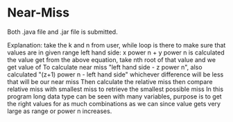 # Near-Miss

Both .java file and .jar file is submitted.

Explanation:
take the k and n from user, while loop is there to make sure that values are in given range
left hand side: x power n + y power n is calculated
the value get from the above equation, take nth root of that value and we get value of 
To calculate near miss "left hand side - z power n", also calculated "(z+1) power n - left hand side"
whichever difference will be less that will be our near miss
Then calculate the relative miss
then compare relative miss with smallest miss to retrieve the smallest possible miss 
In this program long data type can be seen with many variables, purpose is to get the right values for as much combinations as we can since value gets very large as range or power n increases.
